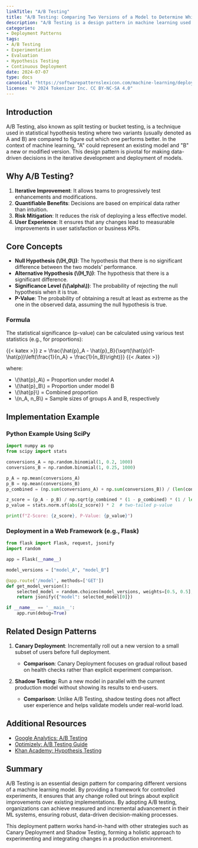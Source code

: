 ```yaml
---
linkTitle: "A/B Testing"
title: "A/B Testing: Comparing Two Versions of a Model to Determine Which Performs Better"
description: "A/B Testing is a design pattern in machine learning used to compare two versions of a model (A and B) to determine which one performs better in the real world. This pattern is crucial for iterative improvement and is often categorized under Continuous Deployment."
categories:
- Deployment Patterns
tags:
- A/B Testing
- Experimentation
- Evaluation
- Hypothesis Testing
- Continuous Deployment
date: 2024-07-07
type: docs
canonical: "https://softwarepatternslexicon.com/machine-learning/deployment-patterns/continuous-deployment/a/b-testing"
license: "© 2024 Tokenizer Inc. CC BY-NC-SA 4.0"
---
```



## Introduction

A/B Testing, also known as split testing or bucket testing, is a technique used in statistical hypothesis testing where two variants (usually denoted as A and B) are compared to figure out which one performs better. In the context of machine learning, "A" could represent an existing model and "B" a new or modified version. This design pattern is pivotal for making data-driven decisions in the iterative development and deployment of models.

## Why A/B Testing?

1. **Iterative Improvement**: It allows teams to progressively test enhancements and modifications.
2. **Quantifiable Benefits**: Decisions are based on empirical data rather than intuition.
3. **Risk Mitigation**: It reduces the risk of deploying a less effective model.
4. **User Experience**: It ensures that any changes lead to measurable improvements in user satisfaction or business KPIs.

## Core Concepts

- **Null Hypothesis (\\(H_0\\))**: The hypothesis that there is no significant difference between the two models' performance.
- **Alternative Hypothesis (\\(H_1\\))**: The hypothesis that there is a significant difference.
- **Significance Level (\\(\alpha\\))**: The probability of rejecting the null hypothesis when it is true.
- **P-Value**: The probability of obtaining a result at least as extreme as the one in the observed data, assuming the null hypothesis is true.
  
### Formula

The statistical significance (p-value) can be calculated using various test statistics (e.g., for proportions):

{{< katex >}}
z = \frac{\hat{p}_A - \hat{p}_B}{\sqrt{\hat{p}(1-\hat{p})\left(\frac{1}{n_A} + \frac{1}{n_B}\right)}}
{{< /katex >}}

where:
- \\(\hat{p}_A\\) = Proportion under model A
- \\(\hat{p}_B\\) = Proportion under model B
- \\(\hat{p}\\) = Combined proportion
- \\(n_A, n_B\\) = Sample sizes of groups A and B, respectively

## Implementation Example

### Python Example Using SciPy

```python
import numpy as np
from scipy import stats

conversions_A = np.random.binomial(1, 0.2, 1000)
conversions_B = np.random.binomial(1, 0.25, 1000)

p_A = np.mean(conversions_A)
p_B = np.mean(conversions_B)
p_combined = (np.sum(conversions_A) + np.sum(conversions_B)) / (len(conversions_A) + len(conversions_B))

z_score = (p_A - p_B) / np.sqrt(p_combined * (1 - p_combined) * (1 / len(conversions_A) + 1 / len(conversions_B)))
p_value = stats.norm.sf(abs(z_score)) * 2  # two-tailed p-value

print(f"Z-Score: {z_score}, P-Value: {p_value}")
```

### Deployment in a Web Framework (e.g., Flask)

```python
from flask import Flask, request, jsonify
import random

app = Flask(__name__)

model_versions = ["model_A", "model_B"]

@app.route('/model', methods=['GET'])
def get_model_version():
    selected_model = random.choices(model_versions, weights=[0.5, 0.5], k=1)
    return jsonify({"model": selected_model[0]})

if __name__ == '__main__':
    app.run(debug=True)
```

## Related Design Patterns

1. **Canary Deployment**: Incrementally roll out a new version to a small subset of users before full deployment.
   - **Comparison**: Canary Deployment focuses on gradual rollout based on health checks rather than explicit experiment comparison.
   
2. **Shadow Testing**: Run a new model in parallel with the current production model without showing its results to end-users.
   - **Comparison**: Unlike A/B Testing, shadow testing does not affect user experience and helps validate models under real-world load.

## Additional Resources

- [Google Analytics: A/B Testing](https://analytics.google.com/)
- [Optimizely: A/B Testing Guide](https://www.optimizely.com/optimization-glossary/ab-testing/)
- [Khan Academy: Hypothesis Testing](https://www.khanacademy.org/math/statistics-probability/significance-tests-one-sample)

## Summary

A/B Testing is an essential design pattern for comparing different versions of a machine learning model. By providing a framework for controlled experiments, it ensures that any change rolled out brings about explicit improvements over existing implementations. By adopting A/B testing, organizations can achieve measured and incremental advancement in their ML systems, ensuring robust, data-driven decision-making processes.

This deployment pattern works hand-in-hand with other strategies such as Canary Deployment and Shadow Testing, forming a holistic approach to experimenting and integrating changes in a production environment.
